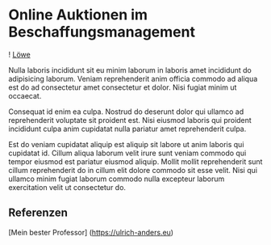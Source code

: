 # Online Auktionen im Beschaffungsmanagement 

! [Löwe](Löwe.jpg) 

Nulla laboris incididunt sit eu minim laborum in laboris amet incididunt do adipisicing laborum. Veniam reprehenderit anim officia commodo ad aliqua est do ad consectetur amet consectetur et dolor. Nisi fugiat minim ut occaecat.

Consequat id enim ea culpa. Nostrud do deserunt dolor qui ullamco ad reprehenderit voluptate sit proident est. Nisi eiusmod laboris qui proident incididunt culpa anim cupidatat nulla pariatur amet reprehenderit culpa.

Est do veniam cupidatat aliquip est aliquip sit labore ut anim laboris qui cupidatat id. Cillum aliqua laborum velit irure sunt veniam commodo qui tempor eiusmod est pariatur eiusmod aliquip. Mollit mollit reprehenderit sunt cillum reprehenderit do in cillum elit dolore commodo sit esse velit. Nisi qui ullamco minim fugiat laborum commodo nulla excepteur laborum exercitation velit ut consectetur do.

## Referenzen

[Mein bester Professor] (https://ulrich-anders.eu)